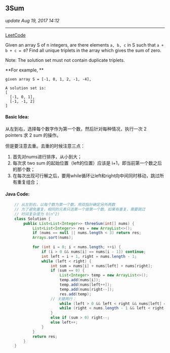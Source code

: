 ## 3Sum
_update Aug 19, 2017  14:12_

---
[LeetCode](https://leetcode.com/problems/3sum/description/)

Given an array S of n integers, are there elements `a, b, c` in S such that `a + b + c = 0`? Find all unique triplets in the array which gives the sum of zero.

Note: The solution set must not contain duplicate triplets.

**For example, **

    given array S = [-1, 0, 1, 2, -1, -4],
  
    A solution set is:
    [
      [-1, 0, 1],
      [-1, -1, 2]
    ]
    
#### Basic Idea:
从左到右，选择每个数字作为第一个数，然后针对每种情况，执行一次 2 pointers 求 2 sum 的操作。

但是要注意去重。去重的时候注意三点：

1.  首先对nums进行排序，从小到大；
2.  每次求 two sum 的起始位置（left的位置）应该是 i+1，即当前第一个数之后的那个数；
3.  在每次出现可行解之后，要用while循环让left和right向中间同时移动，跳过所有重复组合；

#### Java Code:
```java
    // 从左到右，以每个数为第一个数，用双指针确定另外两数
    // 为了避免重复，相同的元素只选第一个做第一个数，如果有重复，需要跳过
    // 时间复杂度为 O(n^2)
    class Solution {
        public List<List<Integer>> threeSum(int[] nums) {
            List<List<Integer>> res = new ArrayList<>();
            if (nums == null || nums.length < 3) return res;
            Arrays.sort(nums);
    
            for (int i = 0; i < nums.length; ++i) {
                if (i > 0 && nums[i] == nums[i - 1]) continue;
                int left = i + 1, right = nums.length - 1;
                while (left < right) {
                    int sum = nums[i] + nums[left] + nums[right];
                    if (sum == 0) {
                        List<Integer> temp = new ArrayList<>();
                        temp.add(nums[i]);
                        temp.add(nums[left++]);
                        temp.add(nums[right--]);
                        res.add(temp);
                    // 关键两行：
                        while (left > 0 && left < right && nums[left] == nums[left - 1]) left++;
                        while (right < nums.length - 1 && left < right && nums[right] == nums[right + 1]) right--;
                    }
                    else if (sum > 0) right--;
                    else left++;
                }
            }
            return res;
        }
    }
```
    